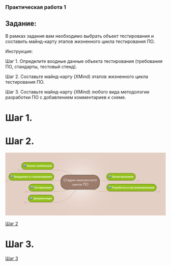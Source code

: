 ### Практическая работа 1

## Задание: 

В рамках задания вам необходимо выбрать объект тестирования и составить майнд-карту этапов жизненного цикла тестирования ПО.

Инструкция:

Шаг 1. Определите входные данные объекта тестирования (требования ПО, стандарты, тестовый стенд).

Шаг 2. Составьте майнд-карту (XMind) этапов жизненного цикла тестирования ПО.

Шаг 3. Составьте майнд-карту (XMind) любого вида методологии разработки ПО с добавлением комментариев к схеме.

# Шаг 1. 



# Шаг 2. 

![Шаг 2](https://github.com/Ask1509/SOFTWARE_TESTER/blob/main/img/Стадии%20жизненного%20цикла%20ПО.png)

[Шаг 2](https://drive.google.com/file/d/1m5MtKBG0L5tmxQJjaT2JfqJBeI6ApgQ1/view?usp=share_link)

# Шаг 3. 

[Шаг 3](https://www.mindmeister.com/2732538700/scrum)
